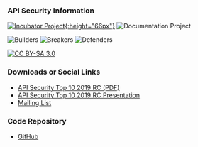 ### API Security Information

[![Incubator Project][inc-proj-logo]{:height="66px"}][inc-proj]
![Documentation Project][doc-proj-logo]

![Builders][builders-logo]
![Breakers][breakers-logo]
![Defenders][defenders-logo]

[![CC BY-SA 3.0][license-logo]][license]

### Downloads or Social Links

* [API Security Top 10 2019 RC (PDF)][rc-pdf]
* [API Security Top 10 2019 RC Presentation][rc-ppt]
* [Mailing List][ml]

### Code Repository

* [GitHub][github]

[inc-proj]: https://www.owasp.org/index.php/OWASP_Project_Stages#tab=Incubator_Projects
[inc-proj-logo]: https://raw.githubusercontent.com/OWASP/www--site-theme/master/assets/images/common/owasp_level_incubator.svg?sanitize=true
[builders-logo]: https://raw.githubusercontent.com/OWASP/www--site-theme/master/assets/images/common/owasp_builders.svg?sanitize=true
[breakers-logo]: https://raw.githubusercontent.com/OWASP/www--site-theme/master/assets/images/common/owasp_breakers.svg?sanitize=true
[defenders-logo]: https://raw.githubusercontent.com/OWASP/www--site-theme/master/assets/images/common/owasp_defenders.svg?sanitize=true
[license]: http://creativecommons.org/licenses/by-sa/3.0/
[license-logo]: https://www.owasp.org/images/8/84/Cc-button-y-sa-small.png
[doc-proj-logo]: https://raw.githubusercontent.com/OWASP/www--site-theme/master/assets/images/common/owasp_documentation_project.svg?sanitize=true
[rc-pdf]: https://github.com/OWASP/API-Security/raw/master/2019/en/dist/owasp-api-security-top-10.pdf
[rc-ppt]: https://www.owasp.org/images/5/59/API_Security_Top_10_RC.pdf
[github]: https://github.com/OWASP/API-Security
[ml]: https://groups.google.com/a/owasp.org/d/forum/api-security-project
